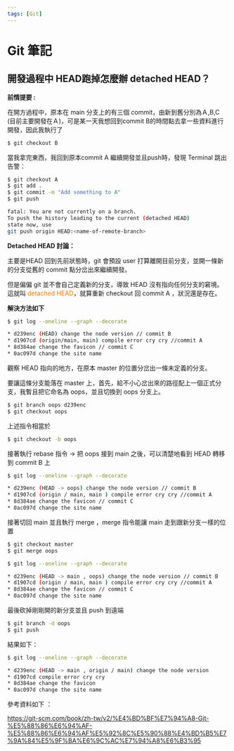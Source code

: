 ```yaml
---
tags: [Git]
---
```

# Git 筆記
## 開發過程中 HEAD跑掉怎麼辦 detached HEAD？
**前情提要 :**

在開方過程中，原本在 main 分支上的有三個 commit，由新到舊分別為Ａ,B,C (目前主要開發在Ａ)，可是某一天我想回到commit B的時間點去拿一些資料進行開發，因此我執行了
```bash title="[Terminal]" showLineNumbers
$ git checkout B
```
當我拿完東西，我回到原本commit A 繼續開發並且push時，發現 Terminal 跳出告警：
```bash title="[Terminal]" showLineNumbers
$ git checkout A
$ git add .
$ git commit -m "Add something to A"
$ git push
```
```bash title="[Terminal]" showLineNumbers
fatal: You are not currently on a branch.
To push the history leading to the current (detached HEAD)
state now, use
git push origin HEAD:<name-of-remote-branch>
```
**Detached HEAD 討論：**

主要是HEAD 回到先前狀態時，git 會預設 user 打算離開目前分支，並開一條新的分支從舊的 commit 點分岔出來繼續開發。

但是偏偏 git 並不會自己定義新的分支，導致 HEAD 沒有指向任何分支的窘境。這就叫 <font color="#EE7700">detached HEAD</font>，就算重新 checkout 回 commit A ，狀況還是存在。

**解決方法如下**
```bash title="[Terminal]" showLineNumbers
$ git log --oneline --graph --decorate

* d239enc (HEAD) change the node version // commit B
* d1907cd (origin/main, main) compile error cry cry //commit A 
* 8d384ae change the favicon // commit C 
* 0ac097d change the site name
```
觀察 HEAD 指向的地方，在原本 master 的位置分岔出一條未定義的分支。

要讓這條分支能落在 master 上，首先，給不小心岔出來的路徑配上一個正式分支，我暫且把它命名為 oops，並且切換到 oops 分支上。
```bash title="[Terminal]" showLineNumbers
$ git branch oops d239enc
$ git checkout oops
```
上述指令相當於
```bash title="[Terminal]" showLineNumbers
$ git checkout -b oops
```
接著執行 rebase 指令 $\rightarrow$ 把 oops 接到 main 之後，可以清楚地看到 HEAD 轉移到 commit B 上

```bash title="[Terminal]" showLineNumbers
$ git log --oneline --graph --decorate

* d239enc (HEAD -> oops) change the node version // commit B
* d1907cd (origin / main, main ) compile error cry cry //commit A 
* 8d384ae change the favicon // commit C 
* 0ac097d change the site name
```
接著切回 main 並且執行 merge ，merge 指令能讓 main 走到跟新分支一樣的位置

```bash title="[Terminal]" showLineNumbers
$ git checkout master
$ git merge oops
```
```bash title="[Terminal]" showLineNumbers
$ git log --oneline --graph --decorate

* d239enc (HEAD -> main , oops) change the node version // commit B
* d1907cd (origin / main, main ) compile error cry cry //commit A 
* 8d384ae change the favicon // commit C 
* 0ac097d change the site name
```
最後砍掉剛剛開的新分支並且 push 到遠端

```bash title="[Terminal]" showLineNumbers
$ git branch -d oops
$ git push
```

結果如下：

```bash title="[Terminal]" showLineNumbers
$ git log --oneline --graph --decorate

* d239enc (HEAD -> main , origin / main) change the node version 
* d1907cd compile error cry cry 
* 8d384ae change the favicon 
* 0ac097d change the site name
```

參考資料如下 ：

https://git-scm.com/book/zh-tw/v2/%E4%BD%BF%E7%94%A8-Git-%E5%88%86%E6%94%AF-%E5%88%86%E6%94%AF%E5%92%8C%E5%90%88%E4%BD%B5%E7%9A%84%E5%9F%BA%E6%9C%AC%E7%94%A8%E6%B3%95



